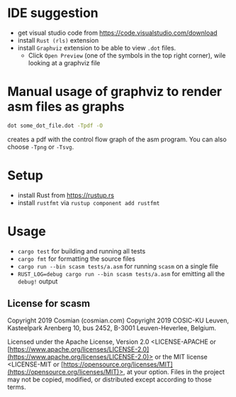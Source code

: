 # IDE suggestion

* get visual studio code from https://code.visualstudio.com/download
* install `Rust (rls)` extension
* install `Graphviz` extension to be able to view `.dot` files.
    * Click `Open Preview` (one of the symbols in the top right corner), wile looking at a graphviz file

# Manual usage of graphviz to render asm files as graphs

```bash
dot some_dot_file.dot -Tpdf -O
```

creates a pdf with the control flow graph of the asm program.
You can also choose `-Tpng` or `-Tsvg`.

# Setup

* install Rust from https://rustup.rs
* install `rustfmt` via `rustup component add rustfmt`

# Usage

* `cargo test` for building and running all tests
* `cargo fmt` for formatting the source files
* `cargo run --bin scasm tests/a.asm` for running `scasm` on a single file
* `RUST_LOG=debug cargo run --bin scasm tests/a.asm` for emitting all the `debug!` output

## License for scasm

Copyright 2019 Cosmian (cosmian.com)
Copyright 2019 COSIC-KU Leuven, Kasteelpark Arenberg 10, bus 2452, B-3001 Leuven-Heverlee, Belgium.

Licensed under the Apache License, Version 2.0 <LICENSE-APACHE or
[https://www.apache.org/licenses/LICENSE-2.0](https://www.apache.org/licenses/LICENSE-2.0)> or the MIT license
<LICENSE-MIT or [https://opensource.org/licenses/MIT](https://opensource.org/licenses/MIT)>, at your
option. Files in the project may not be
copied, modified, or distributed except according to those terms.
